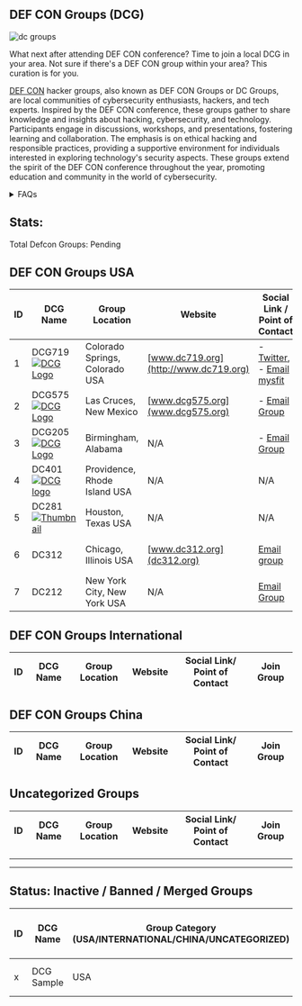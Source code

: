 ## DEF CON Groups (DCG)

![dc groups](https://github.com/DefconParrot/DefconGroups/assets/30528167/285df4ea-2169-4e27-997e-2bbbc40cfdb7)

What next after attending DEF CON conference? Time to join a local DCG in your area. Not sure if there's a 
DEF CON group within your area? This curation is for you.

[DEF CON](defcon.org) hacker groups, also known as DEF CON Groups or DC Groups, are local 
communities of cybersecurity enthusiasts, hackers, and tech experts. Inspired by the DEF CON conference, 
these groups gather to share knowledge and insights about hacking, cybersecurity, and technology. 
Participants engage in discussions, workshops, and presentations, fostering learning and collaboration. 
The emphasis is on ethical hacking and responsible practices, providing a supportive environment for 
individuals interested in exploring technology's security aspects. These groups extend the spirit of 
the DEF CON conference throughout the year, promoting education and community in the world of cybersecurity.

<details>
<summary>FAQs</summary>
pending...

</details>

## Stats:
Total Defcon Groups: Pending

## DEF CON Groups USA

| ID | DCG Name           | Group Location | Website           |  Social Link / Point of Contact                |              Join Group      |
|----|--------------------|----------------|-------------------|-----------------------------------------------|------------------------------|
| 1  | DCG719 </br> [![DCG Logo](https://forum.defcon.org/filedata/fetch?channelid=231446&lastupdate=1585704543&type=medium)](https://forum.defcon.org/filedata/fetch?channelid=231446&lastupdate=1585704543&type=medium)| Colorado Springs, Colorado USA | [www.dc719.org](http://www.dc719.org) | - [Twitter](#),</br> - [Email mysfit](mailto:mysfitprincess@gmail.com) |  [Sign in to join](https://forum.defcon.org/node/231446) |
| 2  | DCG575 </br> [![DCG Logo](https://forum.defcon.org/filedata/fetch?channelid=241274&lastupdate=1649740851&type=medium)](https://forum.defcon.org/filedata/fetch?channelid=241274&lastupdate=1649740851&type=medium)| Las Cruces, New Mexico | [www.dcg575.org](www.dcg575.org) | - [Email Group](mailto:admin@dcg575.org ) | [Sign in to join](https://forum.defcon.org/node/241274)|
| 3 | DCG205 </br> [![DCG Logo](https://forum.defcon.org/filedata/fetch?channelid=239804&lastupdate=1633228740&type=medium)](https://forum.defcon.org/filedata/fetch?channelid=239804&lastupdate=1633228740&type=medium)| Birmingham, Alabama | N/A | - [Email Group](mailto:cynical.philanthropist@gmail.com) | [Sign in to join](https://forum.defcon.org/node/239804) |
| 4 | DC401 </br> [![DCG logo](https://forum.defcon.org/filedata/fetch?channelid=231742&lastupdate=1586992475&type=medium)](https://forum.defcon.org/filedata/fetch?channelid=231742&lastupdate=1586992475&type=medium) | Providence, Rhode Island USA | N/A | N/A | [Sign in to join](https://forum.defcon.org/node/231742) |
| 5 | DC281 <br> [![Thumbnail](https://forum.defcon.org/filedata/fetch?channelid=232871&lastupdate=1592513861&type=medium)](https://forum.defcon.org/filedata/fetch?channelid=232871&lastupdate=1592513861&type=medium)| Houston, Texas  USA | N/A | N/A | [Sign in to join](https://forum.defcon.org/node/232871) |
| 6 | DC312 | Chicago, Illinois USA | [www.dc312.org](dc312.org) | [Email group](mailtp:dc312@dc312.org) | [Sign in to join](https://forum.defcon.org/node/231131) |
| 7 | DC212 | New York City, New York USA | N/A | [Email Group](kniveslikebutterflies@gmail.com) | [Sign in to join](https://forum.defcon.org/node/231675) |



## DEF CON Groups International 

| ID | DCG Name           | Group Location | Website        |  Social Link/ Point of Contact | Join Group    |
|----|--------------------|----------------|----------------|--------------------------------|---------------|



## DEF CON Groups China 

| ID | DCG Name           | Group Location | Website        |  Social Link/ Point of Contact | Join Group    |
|----|--------------------|----------------|----------------|--------------------------------|---------------|



## Uncategorized Groups

| ID | DCG Name           | Group Location | Website        |  Social Link/ Point of Contact | Join Group    |
|----|--------------------|----------------|----------------|--------------------------------|---------------|


---

---

## Status: Inactive / Banned / Merged Groups

| ID | DCG Name           | Group Category (USA/INTERNATIONAL/CHINA/UNCATEGORIZED)  | Category ID    | Group STATUS | Link to supportive statement if any |
|----|--------------------|-------------------------------------------------------|----------------|--------------|-------------------------------------|
| x  | DCG Sample         | USA                                                   | [Link 1](url1) |Inactive      |   [Official statement](#)  / N/A    |
